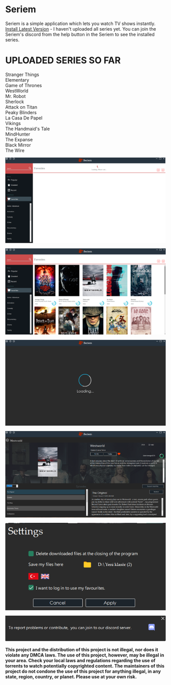 


  
 

# Seriem
Seriem is a simple application which lets you watch TV shows instantly.
[Install Latest Version](https://github.com/codirx/Seriem/releases/download/1.0.0/Seriem.msi) - 
I haven't uploaded all series yet. You can join the Seriem's discord from the help button in the Seriem to see the installed series.


# UPLOADED SERIES SO FAR
Stranger Things
<br/>
Elementary <br/>
Game of Thrones<br/>
WestWorld<br/>
Mr. Robot<br/>
Sherlock<br/>
Attack on Titan<br/>
Peaky Blinders<br/>
La Casa De Papel<br/>
Vikings<br/>
The Handmaid's Tale<br/>
MindHunter<br/>
The Expanse<br/>
Black Mirror<br/>
The Wire<br/>

![alt text](Seriem1.png "")


![alt text](Seriem2.png "")


![alt text](Seriem3.png "")


![alt text](Seriem4.png "")


![alt text](Seriem5.png "")


![alt text](Seriem6.png "")





**This project and the distribution of this project is not illegal, nor does it violate any DMCA laws. The use of this project, however, may be illegal in your area. Check your local laws and regulations regarding the use of torrents to watch potentially copyrighted content. The maintainers of this project do not condone the use of this project for anything illegal, in any state, region, country, or planet. Please use at your own risk.**
